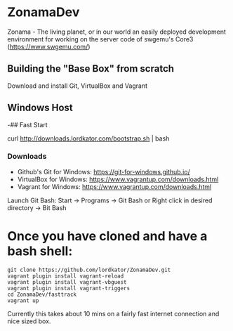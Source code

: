 # ZonamaDev

Zonama - The living planet, or in our world an easily deployed development environment for working on the server code of swgemu's Core3 (https://www.swgemu.com/)

## Building the "Base Box" from scratch

Download and install Git, VirtualBox and Vagrant

## Windows Host

-## Fast Start

curl http://downloads.lordkator.com/bootstrap.sh | bash

### Downloads
* Github's Git for Windows: https://git-for-windows.github.io/
* VirtualBox for Windows: https://www.vagrantup.com/downloads.html
* Vagrant for Windows: https://www.vagrantup.com/downloads.html
 
Launch Git Bash: Start -> Programs -> Git Bash
or
Right click in desired directory -> Bit Bash

# Once you have cloned and have a bash shell:

```
git clone https://github.com/lordkator/ZonamaDev.git
vagrant plugin install vagrant-reload
vagrant plugin install vagrant-vbguest
vagrant plugin install vagrant-triggers
cd ZonamaDev/fasttrack
vagrant up
```

Currently this takes about 10 mins on a fairly fast internet connection and nice sized box.


